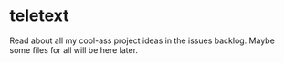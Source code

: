 # teletext
Read about all my cool-ass project ideas in the issues backlog. Maybe some files for all will be here later.
